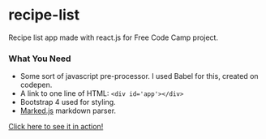 # recipe-list
Recipe list app made with react.js for Free Code Camp project.

### What You Need

* Some sort of javascript pre-processor. I used Babel for this, created on codepen.
* A link to one line of HTML: `<div id='app'></div>`
* Bootstrap 4 used for styling.
* [Marked.js](https://cdnjs.com/libraries/marked) markdown parser.

[Click here to see it in action!](http://www.caleswitzer.com/projects/recipe-list)

